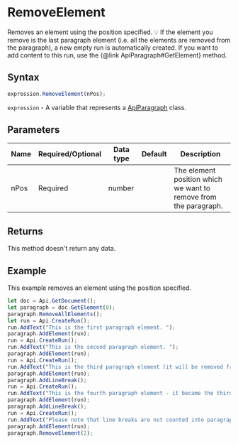 # RemoveElement

Removes an element using the position specified.
💡 If the element you remove is the last paragraph element (i.e. all the elements are removed from the paragraph),
a new empty run is automatically created. If you want to add
content to this run, use the &#123;@link ApiParagraph#GetElement&#125; method.

## Syntax

```javascript
expression.RemoveElement(nPos);
```

`expression` - A variable that represents a [ApiParagraph](../ApiParagraph.md) class.

## Parameters

| **Name** | **Required/Optional** | **Data type** | **Default** | **Description** |
| ------------- | ------------- | ------------- | ------------- | ------------- |
| nPos | Required | number |  | The element position which we want to remove from the paragraph. |

## Returns

This method doesn't return any data.

## Example

This example removes an element using the position specified.

```javascript editor-docx
let doc = Api.GetDocument();
let paragraph = doc.GetElement(0);
paragraph.RemoveAllElements();
let run = Api.CreateRun();
run.AddText("This is the first paragraph element. ");
paragraph.AddElement(run);
run = Api.CreateRun();
run.AddText("This is the second paragraph element. ");
paragraph.AddElement(run);
run = Api.CreateRun();
run.AddText("This is the third paragraph element (it will be removed from the paragraph and we will not see it). ");
paragraph.AddElement(run);
paragraph.AddLineBreak();
run = Api.CreateRun();
run.AddText("This is the fourth paragraph element - it became the third, because we removed the previous run from the paragraph. ");
paragraph.AddElement(run);
paragraph.AddLineBreak();
run = Api.CreateRun();
run.AddText("Please note that line breaks are not counted into paragraph elements!");
paragraph.AddElement(run);
paragraph.RemoveElement(2);
```
